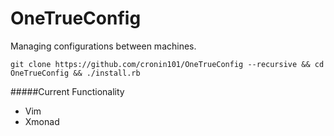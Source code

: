 OneTrueConfig
=============

Managing configurations between machines.

`git clone https://github.com/cronin101/OneTrueConfig --recursive && cd OneTrueConfig && ./install.rb`

#####Current Functionality
* Vim
* Xmonad
